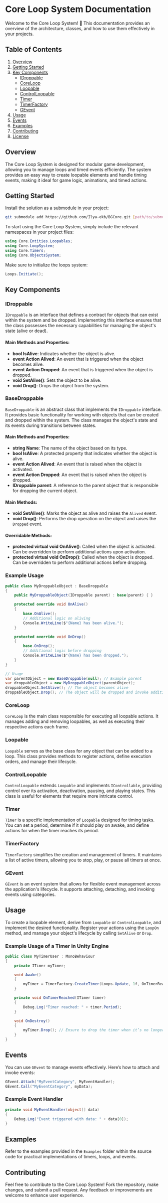 # Core Loop System Documentation

Welcome to the Core Loop System! 🎉 This documentation provides an overview of the architecture, classes, and how to use them effectively in your projects. 

## Table of Contents

1. [Overview](#overview)
2. [Getting Started](#getting-started)
3. [Key Components](#key-components)
   - [IDroppable](#idroppable)
   - [CoreLoop](#coreloop)
   - [Loopable](#loopable)
   - [ControlLoopable](#controlloopable)
   - [Timer](#timer)
   - [TimerFactory](#timerfactory)
   - [GEvent](#gevent)
5. [Usage](#usage)
6. [Events](#events)
7. [Examples](#examples)
8. [Contributing](#contributing)
9. [License](#license)

## Overview

The Core Loop System is designed for modular game development, allowing you to manage loops and timed events efficiently. The system provides an easy way to create loopable elements and handle timing events, making it ideal for game logic, animations, and timed actions.

## Getting Started

Install the solution as a submodule in your project:

```bash
git submodule add https://github.com/Ilya-ekb/BGCore.git [path/to/submodules/folder]
```

To start using the Core Loop System, simply include the relevant namespaces in your project files:

```csharp
using Core.Entities.Loopables;
using Core.LoopSystem;
using Core.Timers;
using Core.ObjectsSystem;
```

Make sure to initialize the loops system:

```csharp
Loops.Initiate();
```

## Key Components

### IDroppable

`IDroppable` is an interface that defines a contract for objects that can exist within the system and be dropped. Implementing this interface ensures that the class possesses the necessary capabilities for managing the object's state (alive or dead).

#### Main Methods and Properties:

- **bool IsAlive**: Indicates whether the object is alive.
- **event Action<IDroppable> Alived**: An event that is triggered when the object becomes alive.
- **event Action<IDroppable> Dropped**: An event that is triggered when the object is dropped.
- **void SetAlive()**: Sets the object to be alive.
- **void Drop()**: Drops the object from the system.

### BaseDroppable

`BaseDroppable` is an abstract class that implements the `IDroppable` interface. It provides basic functionality for working with objects that can be created and dropped within the system. The class manages the object's state and its events during transitions between states.

#### Main Methods and Properties:

- **string Name**: The name of the object based on its type.
- **bool IsAlive**: A protected property that indicates whether the object is alive.
- **event Action<IDroppable> Alived**: An event that is raised when the object is activated.
- **event Action<IDroppable> Dropped**: An event that is raised when the object is dropped.
- **IDroppable parent**: A reference to the parent object that is responsible for dropping the current object.

#### Main Methods:

- **void SetAlive()**: Marks the object as alive and raises the `Alived` event.
- **void Drop()**: Performs the drop operation on the object and raises the `Dropped` event.

#### Overridable Methods:

- **protected virtual void OnAlive()**: Called when the object is activated. Can be overridden to perform additional actions upon activation.
- **protected virtual void OnDrop()**: Called when the object is dropped. Can be overridden to perform additional actions before dropping.

### Example Usage

```csharp
public class MyDroppableObject : BaseDroppable
{
    public MyDroppableObject(IDroppable parent) : base(parent) { }

    protected override void OnAlive()
    {
        base.OnAlive();
        // Additional logic on aliving
        Console.WriteLine($"{Name} has been alive.");
    }

    protected override void OnDrop()
    {
        base.OnDrop();  
        // Additional logic before dropping
        Console.WriteLine($"{Name} has been dropped.");
    }
}

// Usage
var parentObject = new BaseDroppable(null); // Example parent
var droppableObject = new MyDroppableObject(parentObject);
droppableObject.SetAlive(); // The object becomes alive
droppableObject.Drop(); // The object will be dropped and invoke additional logic
```


### CoreLoop

`CoreLoop` is the main class responsible for executing all loopable actions. It manages adding and removing loopables, as well as executing their respective actions each frame.

### Loopable

`Loopable` serves as the base class for any object that can be added to a loop. This class provides methods to register actions, define execution orders, and manage their lifecycle.

### ControlLoopable

`ControlLoopable` extends `Loopable` and implements `IControllable`, providing control over its activation, deactivation, pausing, and playing states. This class is useful for elements that require more intricate control.

### Timer

`Timer` is a specific implementation of `Loopable` designed for timing tasks. You can set a period, determine if it should play on awake, and define actions for when the timer reaches its period.

### TimerFactory

`TimerFactory` simplifies the creation and management of timers. It maintains a list of active timers, allowing you to stop, play, or pause all timers at once.

### GEvent

`GEvent` is an event system that allows for flexible event management across the application's lifecycle. It supports attaching, detaching, and invoking events using categories.

## Usage

To create a loopable element, derive from `Loopable` or `ControlLoopable`, and implement the desired functionality. Register your actions using the `LoopOn` method, and manage your object's lifecycle by calling `SetAlive` or `Drop`.

### Example Usage of a Timer in Unity Engine

```csharp
public class MyTimerUser : MonoBehaviour
{
    private ITimer myTimer;

    void Awake()
    {
        myTimer = TimerFactory.CreateTimer(Loops.Update, 1f, OnTimerReached, true);
    }

    private void OnTimerReached(ITimer timer)
    {
        Debug.Log("Timer reached: " + timer.Period);
    }

    void OnDestroy()
    {
        myTimer.Drop(); // Ensure to drop the timer when it’s no longer needed.
    }
}
```

## Events

You can use `GEvent` to manage events effectively. Here’s how to attach and invoke events:

```csharp
GEvent.Attach("MyEventCategory", MyEventHandler);
GEvent.Call("MyEventCategory", myData);
```

### Example Event Handler

```csharp
private void MyEventHandler(object[] data)
{
    Debug.Log("Event triggered with data: " + data[0]);
}
```

## Examples

Refer to the examples provided in the `Examples` folder within the source code for practical implementations of timers, loops, and events.

## Contributing

Feel free to contribute to the Core Loop System! Fork the repository, make changes, and submit a pull request. Any feedback or improvements are welcome to enhance user experience.
